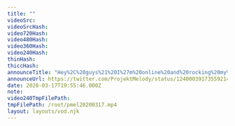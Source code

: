 ```yaml
---
title: ""
videoSrc: 
videoSrcHash: 
video720Hash: 
video480Hash: 
video360Hash: 
video240Hash: 
thinHash: 
thiccHash: 
announceTitle: "Hey%2C%20guys%21%20I%27m%20online%20and%20rocking%20my%20pink%20buzzy%20boi%21%20%28finally%29%20Come%20say%20hey%21%20cuz%20I%20wanna%20play%21%20%3Asweat_drops%3A%20%20%28ps.%20JoJo%20Poses%20are%20hard%29"
announceUrl: https://twitter.com/ProjektMelody/status/1240003917355921412
date: 2020-03-17T19:55:46.000Z
note: 
video240TmpFilePath: 
tmpFilePath: /root/pmel20200317.mp4
layout: layouts/vod.njk
---
```

